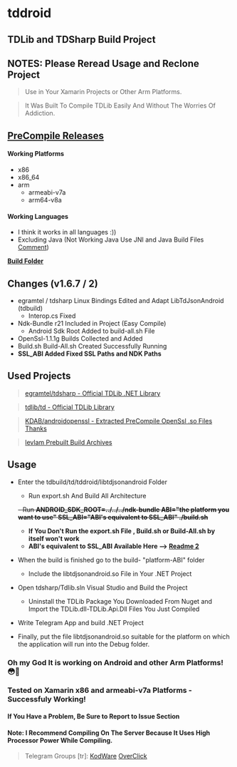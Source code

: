 # tddroid
## TDLib and TDSharp Build Project

## NOTES: Please Reread Usage and Reclone Project
> Use in Your Xamarin Projects or Other Arm Platforms.

> It Was Built To Compile TDLib Easily And Without The Worries Of Addiction.

## [PreCompile Releases](https://github.com/bsglinux16/tddroid/releases)

#### Working Platforms
- x86
- x86_64
- arm
  - armeabi-v7a
  - arm64-v8a

#### Working Languages
 - I think it works in all languages :))
 - Excluding Java (Not Working Java Use JNI and Java Build Files [Comment](https://github.com/tdlib/td/issues/77#issuecomment-640719893))

**[Build Folder](tdbuild/td/tddroid/libtdjsonandroid)**

## Changes (v1.6.7 / 2)
- egramtel / tdsharp Linux Bindings Edited and Adapt LibTdJsonAndroid (tdbuild)
  - Interop.cs Fixed
- Ndk-Bundle r21 Included in Project (Easy Compile)
  - Android Sdk Root Added to build-all.sh File
- OpenSsl-1.1.1g Builds Collected and Added
- Build.sh Build-All.sh Created Successfully Running
- **SSL_ABI Added Fixed SSL Paths and NDK Paths**
## Used Projects
> [egramtel/tdsharp - Official TDLib .NET Library](https://github.com/egramtel/tdsharp)

> [tdlib/td - Official TDLib Library](https://github.com/tdlib/td)

> [KDAB/androidopenssl - Extracted PreCompile OpenSsl .so Files Thanks](https://github.com/KDAB/android_openssl)

> [levlam Prebuilt Build Archives](https://github.com/tdlib/td/issues/77#issuecomment-640719893)
## Usage

- Enter the tdbuild/td/tddroid/libtdjsonandroid Folder
  - Run export.sh And Build All Architecture
  
  <s>- Run **ANDROID_SDK_ROOT=../../../ndk-bundle ABI="the platform you want to use" SSL_ABI="ABI's equivalent to SSL_ABI" ./build.sh** </s>
  
  - **If You Don't Run the export.sh File , Build.sh or Build-All.sh by itself won't work**
  - **ABI's equivalent to SSL_ABI Available Here --> [Readme 2](https://github.com/bsglinux16/tddroid/blob/master/tdbuild/td/tddroid/libtdjsonandroid/README.md)**
  
- When the build is finished go to the build- "platform-ABI" folder
  - Include the libtdjsonandroid.so File in Your .NET Project

- Open tdsharp/Tdlib.sln Visual Studio and Build the Project
  - Uninstall the TDLib Package You Downloaded From Nuget and Import the TDLib.dll-TDLib.Api.Dll Files You Just Compiled

- Write Telegram App and build .NET Project

- Finally, put the file libtdjsonandroid.so suitable for the platform on which the application will run into the Debug folder.

### Oh my God It is working on Android and other Arm Platforms! 😳🙂
### Tested on Xamarin x86 and armeabi-v7a Platforms - Successfuly Working!

#### If You Have a Problem, Be Sure to Report to Issue Section
#### Note: I Recommend Compiling On The Server Because It Uses High Processor Power While Compiling.

> Telegram Groups [tr]: [KodWare](https://t.me/kodware) [OverClick](https://t.me/overclickofficial) 
